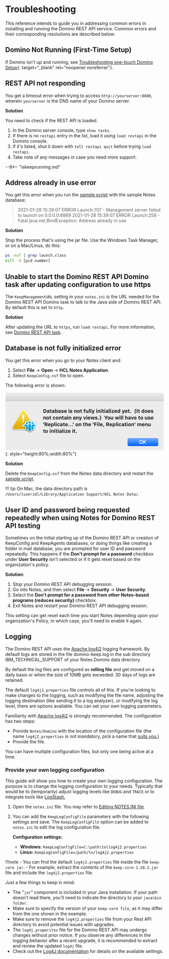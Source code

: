 # Troubleshooting

This reference intends to guide you in addressing common errors in installing and running the Domino REST API service. Common errors and their corresponding resolutions are described below:

<!-- ## Troubleshooting common errors with the installing and running the Domino REST API service -->

## Domino Not Running (First-Time Setup)

If Domino isn't up and running, see [Troubleshooting one-touch Domino Setup](https://help.hcltechsw.com/domino/12.0.0/admin/inst_onetouch_troubleshooting.html){: target="_blank" rel="noopener noreferrer"}.

## REST API not responding

You get a timeout error when trying to access `http://yourserver:8880`, wherein `yourserver` is the DNS name of your Domino server. 

**Solution**

You need to check if the REST API is loaded. 

1. In the Domino server console, type `show tasks`. 
2. If there is no `restapi` entry in the list, load it using `load restapi` in the Domino console. 
3. If it's listed, shut it down with `tell restapi quit` before trying `load restapi`. 
4. Take note of any messages in case you need more support.

--8<-- "iskeeprunning.md"

## Address already in use error

You get this error when you run the [sample script](../references/downloads.md) with the sample Notes database:

> 2021-01-28 15:39:07 ERROR Launch:707 - Management server failed to launch on 0.0.0.0:8889
> 2021-01-28 15:39:07 ERROR Launch:258 - Fatal
> java.net.BindException: Address already in use

**Solution** 

Stop the process that's using the jar file. Use the Windows Task Manager, or on a Mac/Linux, do this:

```bash
ps -eaf | grep launch.class
kill -9 [pid number]
```

## Unable to start the Domino REST API Domino task after updating configuration to use https

The `KeepManagementURL` setting in your `notes.ini` is the URL needed for the Domino REST API Domino task to talk to the Java side of Domino REST API. By default this is set to `http`. 

**Solution**

After updating the URL to `https`, run `load restapi`. For more information, see [Domino REST API task](../references/usingdominorestapi/restapitask.md).

## Database is not fully initialized error

You get this error when you go to your Notes client and:

1. Select **File** &rarr; **Open** &rarr; **HCL Notes Application**.
2. Select `KeepConfig.nsf` file to open.

The following error is shown:

![KeepConfigDBError](../assets/images/KeepConfigError.png){: style="height:80%;width:80%"}

**Solution** 

Delete the `KeepConfig.nsf` from the Notes data directory and restart the [sample script](../references/downloads.md).

<!-- prettier-ignore -->
!!! tip
    On Mac, the data directory path is `/Users/[userid]/Library/Application Support/HCL Notes Data/`.

## User ID and password being requested repeatedly when using Notes for Domino REST API testing

Sometimes on the initial starting up of the Domino REST API or creation of KeepConfig and KeepAgents databases, or doing things like creating a folder in mail database, you are prompted for user ID and password repeatedly. This happens if the **Don't prompt for a password** checkbox under **User Security** isn't selected or if it gets reset based on the organization's policy.

**Solution**:

1. Stop your Domino REST API debugging session.
2. Go into Notes, and then select **File** -> **Security** -> **User Security**.
3. Select the **Don't prompt for a password from other Notes-based programs (reduces security)** checkbox.
4. Exit Notes and restart your Domino REST API debugging session.

This setting can get reset each time you start Notes depending upon your organization's Policy, in which case, you'll need to enable it again.

## Logging

The Domino REST API uses the [Apache log4j2](https://logging.apache.org/log4j/2.x/) logging framework. By default logs are stored in the file domino-keep.log in the sub directory IBM_TECHNICAL_SUPPORT of your Notes Domino data directory.

By default the log files are configured as **rolling file** and get moved on a daily basis or when the size of 10MB gets exceeded. 30 days of logs are retained.

The default `log4j2.properties` file controls all of this. If you're looking to make changes to the logging, such as modifying the file name, adjusting the logging destination (like sending it to a log analyzer), or modifying the log level, there are options available. You can set your own logging parameters.

Familiarity with [Apache log4j2](https://logging.apache.org/log4j/2.x/) is strongly recommended. The configuration has two steps:

   - Provide `Notes/Domino` with the location of the configuration file (the name `log4j2.properties` is not mandatory, pick a name that [suits you.](https://xkcd.com/910/))
   - Provide the file.
    
You can have multiple configuration files, but only one being active at a time.

### Provide your own logging configuration

 This guide will show you how to create your own logging configuration. The purpose is to change the logging configuration to your needs. Typically that would be to (temporarily) adjust logging levels like `DEBUG` and `TRACE` or to integrate tools like [LogStash.](https://www.elastic.co/guide/en/logstash/current/logging.html#log4j2)

1. Open the `notes.ini` file. You may refer to [Editing NOTES.INI file](https://help.hcltechsw.com/domino/12.0.0/admin/conf_editingthenotesinifile_c.html).
2. You can add the `KeepLogConfigFile` parameters with the following settings and save. The `KeepLogConfigFile` option can be added to `notes.ini` to edit the log configuration file.

    **Configuration settings:**

    - **Windows:** `KeepLogConfigFile=C:\path\to\log4j2.properties`
    - **Linux:** `KeepLogConfigFile=/path/to/log4j2.properties` 

!!!note
    - You can find the default `log4j2.properties` file inside the file `keep-core jar`.
    - For example, extract the contents of the `keep-core-1.28.2.jar` file and include the `log4j2.properties` file.

Just a few things to keep in mind: 

- The "`jar`" component is included in your Java installation. If your path doesn't lead there, you'll need to indicate the directory to your `java\bin folder`.
- Make sure to specify the version of your `keep-core file`, as it may differ from the one shown in the example.
- Make sure to remove the `log4j2.properties` file from your Rest API directory to avoid potential issues with upgrades.
- The `log4j.properites` file for the Domino REST API may undergo changes without prior notice. If you observe any differences in the logging behavior after a recent upgrade, it is recommended to extract and review the updated `log4j` file.
- Check out the [Log4J documentation](https://logging.apache.org/log4j/log4j-2.0-beta7/manual/appenders.html) for details on the available settings.


